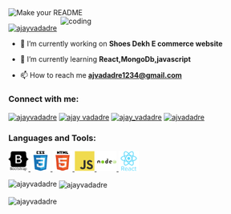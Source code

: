 
<img width="1834" alt="Make your README" src="https://github.com/Ajayvadadre/Ajayvadadre/assets/108525071/0b038f1c-0ffa-4358-b334-845e97e73c5f">
<img src="https://th.bing.com/th/id/OIG.Om5gBQ1OovraLTrqUuON?pid=ImgGn" align="right" alt="coding" width="400">

<p align="left"> <a href="https://twitter.com/ajayvadadre" target="blank"><img src="https://img.shields.io/twitter/follow/ajayvadadre?logo=twitter&style=for-the-badge" alt="ajayvadadre"></a> </p>

- 🔭 I’m currently working on **Shoes Dekh E commerce website**

- 🌱 I’m currently learning **React,MongoDb,javascript**

- 📫 How to reach me **ajvadadre1234@gmail.com**

<h3 align="left">Connect with me:</h3>
<p align="left">
<a href="https://twitter.com/ajayvadadre" target="blank"><img align="center" src="https://raw.githubusercontent.com/rahuldkjain/github-profile-readme-generator/master/src/images/icons/Social/twitter.svg" alt="ajayvadadre" height="30" width="40" /></a>
<a href="https://linkedin.com/in/ajay-vadadre-546ba4215" target="blank"><img align="center" src="https://raw.githubusercontent.com/rahuldkjain/github-profile-readme-generator/master/src/images/icons/Social/linked-in-alt.svg" alt="ajay vadadre" height="30" width="40" /></a>
<a href="https://instagram.com/ajay_vadadre" target="blank"><img align="center" src="https://raw.githubusercontent.com/rahuldkjain/github-profile-readme-generator/master/src/images/icons/Social/instagram.svg" alt="ajay_vadadre" height="30" width="40" /></a>
<a href="https://www.behance.net/ajvadadre" target="blank"><img align="center" src="https://raw.githubusercontent.com/rahuldkjain/github-profile-readme-generator/master/src/images/icons/Social/behance.svg" alt="ajvadadre" height="30" width="40" /></a>
</p>

<h3 align="left">Languages and Tools:</h3>
<p align="left"> <a href="https://getbootstrap.com" target="_blank" rel="noreferrer"> <img src="https://raw.githubusercontent.com/devicons/devicon/master/icons/bootstrap/bootstrap-plain-wordmark.svg" alt="bootstrap" width="40" height="40"/> </a> <a href="https://www.w3schools.com/css/" target="_blank" rel="noreferrer"> <img src="https://raw.githubusercontent.com/devicons/devicon/master/icons/css3/css3-original-wordmark.svg" alt="css3" width="40" height="40"/> </a> <a href="https://www.w3.org/html/" target="_blank" rel="noreferrer"> <img src="https://raw.githubusercontent.com/devicons/devicon/master/icons/html5/html5-original-wordmark.svg" alt="html5" width="40" height="40"/> </a> <a href="https://developer.mozilla.org/en-US/docs/Web/JavaScript" target="_blank" rel="noreferrer"> <img src="https://raw.githubusercontent.com/devicons/devicon/master/icons/javascript/javascript-original.svg" alt="javascript" width="40" height="40"/> </a> <a href="https://nodejs.org" target="_blank" rel="noreferrer"> <img src="https://raw.githubusercontent.com/devicons/devicon/master/icons/nodejs/nodejs-original-wordmark.svg" alt="nodejs" width="40" height="40"/> </a> <a href="https://reactjs.org/" target="_blank" rel="noreferrer"> <img src="https://raw.githubusercontent.com/devicons/devicon/master/icons/react/react-original-wordmark.svg" alt="react" width="40" height="40"/> </a> </p>

<p><img align="left" src="https://github-readme-stats.vercel.app/api/top-langs?username=ajayvadadre&show_icons=true&locale=en&layout=compact" alt="ajayvadadre" /></p>

<p>&nbsp;<img align="center" src="https://github-readme-stats.vercel.app/api?username=ajayvadadre&show_icons=true&locale=en" alt="ajayvadadre" /></p>

<p><img align="center" src="https://github-readme-streak-stats.herokuapp.com/?user=ajayvadadre&" alt="ajayvadadre" /></p>
